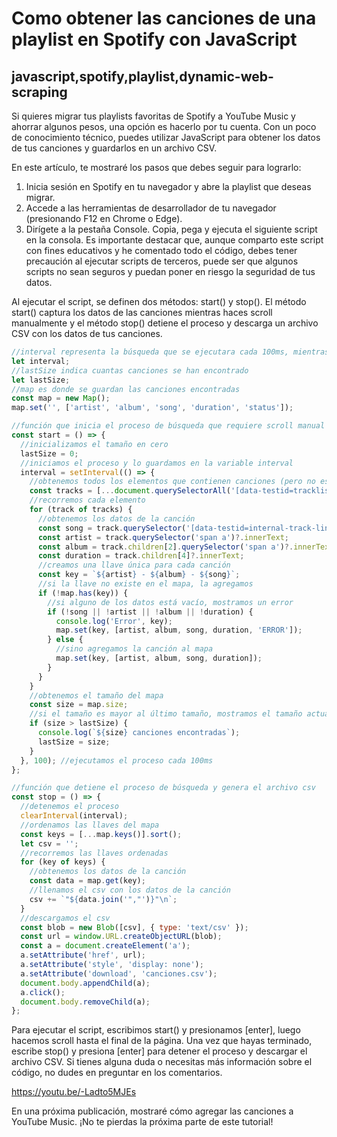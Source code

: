 # Como obtener las canciones de una playlist en Spotify con JavaScript

## javascript,spotify,playlist,dynamic-web-scraping

Si quieres migrar tus playlists favoritas de Spotify a YouTube Music y ahorrar algunos pesos, una opción es hacerlo por tu cuenta. Con un poco de conocimiento técnico, puedes utilizar JavaScript para obtener los datos de tus canciones y guardarlos en un archivo CSV.

En este artículo, te mostraré los pasos que debes seguir para lograrlo:

1. Inicia sesión en Spotify en tu navegador y abre la playlist que deseas migrar.
1. Accede a las herramientas de desarrollador de tu navegador (presionando F12 en Chrome o Edge).
1. Dirígete a la pestaña Console. Copia, pega y ejecuta el siguiente script en la consola. Es importante destacar que, aunque comparto este script con fines educativos y he comentado todo el código, debes tener precaución al ejecutar scripts de terceros, puede ser que algunos scripts no sean seguros y puedan poner en riesgo la seguridad de tus datos.

Al ejecutar el script, se definen dos métodos: start() y stop(). El método start() captura los datos de las canciones mientras haces scroll manualmente y el método stop() detiene el proceso y descarga un archivo CSV con los datos de tus canciones.

```javascript
//interval representa la búsqueda que se ejecutara cada 100ms, mientras hacemos el scroll manual
let interval;
//lastSize indica cuantas canciones se han encontrado
let lastSize;
//map es donde se guardan las canciones encontradas
const map = new Map();
map.set('', ['artist', 'album', 'song', 'duration', 'status']);

//función que inicia el proceso de búsqueda que requiere scroll manual
const start = () => {
  //inicializamos el tamaño en cero
  lastSize = 0;
  //iniciamos el proceso y lo guardamos en la variable interval
  interval = setInterval(() => {
    //obtenemos todos los elementos que contienen canciones (pero no es la lista completa, hay que hacer scroll)
    const tracks = [...document.querySelectorAll('[data-testid=tracklist-row]')];
    //recorremos cada elemento
    for (track of tracks) {
      //obtenemos los datos de la canción
      const song = track.querySelector('[data-testid=internal-track-link]')?.innerText;
      const artist = track.querySelector('span a')?.innerText;
      const album = track.children[2].querySelector('span a')?.innerText;
      const duration = track.children[4]?.innerText;
      //creamos una llave única para cada canción
      const key = `${artist} - ${album} - ${song}`;
      //si la llave no existe en el mapa, la agregamos
      if (!map.has(key)) {
        //si alguno de los datos está vacío, mostramos un error
        if (!song || !artist || !album || !duration) {
          console.log('Error', key);
          map.set(key, [artist, album, song, duration, 'ERROR']);
        } else {
          //sino agregamos la canción al mapa
          map.set(key, [artist, album, song, duration]);
        }
      }
    }
    //obtenemos el tamaño del mapa
    const size = map.size;
    //si el tamaño es mayor al último tamaño, mostramos el tamaño actual y actualizamos el último tamaño
    if (size > lastSize) {
      console.log(`${size} canciones encontradas`);
      lastSize = size;
    }
  }, 100); //ejecutamos el proceso cada 100ms
};

//función que detiene el proceso de búsqueda y genera el archivo csv
const stop = () => {
  //detenemos el proceso
  clearInterval(interval);
  //ordenamos las llaves del mapa
  const keys = [...map.keys()].sort();
  let csv = '';
  //recorremos las llaves ordenadas
  for (key of keys) {
    //obtenemos los datos de la canción
    const data = map.get(key);
    //llenamos el csv con los datos de la canción
    csv += `"${data.join('","')}"\n`;
  }
  //descargamos el csv
  const blob = new Blob([csv], { type: 'text/csv' });
  const url = window.URL.createObjectURL(blob);
  const a = document.createElement('a');
  a.setAttribute('href', url);
  a.setAttribute('style', 'display: none');
  a.setAttribute('download', 'canciones.csv');
  document.body.appendChild(a);
  a.click();
  document.body.removeChild(a);
};
```

Para ejecutar el script, escribimos start() y presionamos [enter], luego hacemos scroll hasta el final de la página. Una vez que hayas terminado, escribe stop() y presiona [enter] para detener el proceso y descargar el archivo CSV. Si tienes alguna duda o necesitas más información sobre el código, no dudes en preguntar en los comentarios.

https://youtu.be/-Ladto5MJEs

En una próxima publicación, mostraré cómo agregar las canciones a YouTube Music. ¡No te pierdas la próxima parte de este tutorial!

